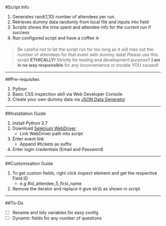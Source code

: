 #Script Info
1. Generates rand(1,10) number of attendees per run.
2. Retrieves dummy data randomly from local file and inputs into field
3. Scripts shows the time spent and attendee info for the current run if success
4. Run configured script and have a coffee :coffee:

> Be careful not to let the script run for too long as it will max out the number of attendees for that event with dummy data!
Please use this script **__ETHICALLY!__**
Strictly for testing and development purpose!!
**__I am in no way responsible__** for any inconvenience or trouble YOU caused!

---

##Pre-requisites
1. Python
2. Basic CSS inspection skill via Web Developer Console
3. Create your own dummy data via [JSON Data Generator](https://mockaroo.com/)

---

##Installation Guide
1. Install Python 2.7
2. Download [Selenium WebDriver](http://chromedriver.chromium.org/getting-started)
   - Link WebDriver path into script
3. Enter event link   
   - Append #tickets as suffix
4. Enter login credentials (Email and Password)

---

##Customisation Guide
1. To get custom fields, right click inspect element and get the respective Field ID
   - e.g #id_attendee_5_first_name
2. Remove the iterator and replace it give str(i) as shown in script

---

##To-Do
- [ ] Rename and tidy variables for easy config
- [ ] Dynamic fields for any number of questions
